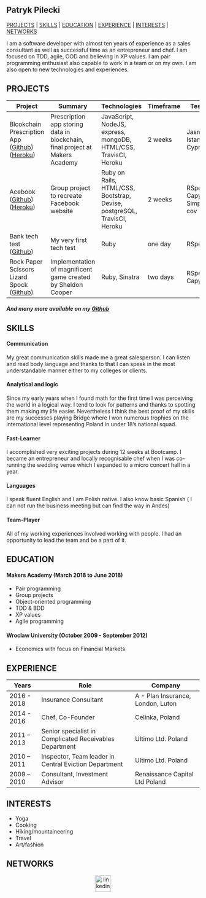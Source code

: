 ## Patryk Pilecki

[PROJECTS](#projects) | [SKILLS](#skills) | [EDUCATION](#education) | [EXPERIENCE](#experience) | [INTERESTS](#interests) | [NETWORKS](#networks)

I am a software developer with almost ten years of experience as a sales consultant as well as successful time as an entrepreneur and chef. I am focused on TDD, agile, OOD and believing in XP values. I am pair programming enthusiast also capable to work in a team or on my own. I am also open to new technologies and experiences.

## PROJECTS

| Project       | Summary       | Technologies  | Timeframe | Testing |
| ------------- |---------------| --------------|-----------|---------|
| Blcokchain Prescription App ([Github](https://github.com/Daniel57910/blockchain_project)) ([Heroku](https://secure-everglades-20518.herokuapp.com/))| Prescription app storing data in blockchain, final project at Makers Academy | JavaScript, NodeJS, express, mongoDB, HTML/CSS, TravisCI, Heroku | 2 weeks | Jasmine, Istanbul, Cypress |
| Acebook ([Github](https://github.com/Pil3q/acebook-byte-2)) ([Heroku](https://acebook-project.herokuapp.com/))| Group project to recreate Facebook website | Ruby on Rails, HTML/CSS, Bootstrap, Devise, postgreSQL, TravisCI, Heroku | 2 weeks | RSpec, Capybara, Simple-cov |
| Bank tech test ([Github](https://github.com/Pil3q/bank_tech_test)) | My very first tech test | Ruby | one day |RSpec |
| Rock Paper Scissors Lizard Spock ([Github](https://github.com/Pil3q/rps-challenge)) | Implementation of magnificent game created by Sheldon Cooper| Ruby, Sinatra | two days | RSpec, Capybara |

##### And many more available on my [Github](https://github.com/Pil3q?tab=repositories)

## SKILLS

#### Communication

My great communication skills made me a great salesperson. I can listen and read body language and thanks to that I can speak in the most understandable manner either to my colleges or clients.

#### Analytical and logic

Since my early years when I found math for the first time I was perceiving the world in a logical way. I tend to look for patterns and thanks to spotting them making my life easier. Nevertheless I think the best proof of my skills are my successes playing Bridge where I won numerous trophies on the international level representing Poland in under 18’s national squad.

#### Fast-Learner

I accomplished very exciting projects during 12 weeks at Bootcamp. I became an entrepreneur and locally recognisable chef when I was co-running the wedding venue which I expanded to a micro concert hall in a year.

#### Languages

I speak fluent English and I am Polish native. I also know basic Spanish ( I can not run the business meeting but can find the way in Andes)

#### Team-Player

All of my working experiences involved working with people. I had an opportunity to lead the team and be a part of it.

## EDUCATION

#### Makers Academy (March 2018 to June 2018)

- Pair programming
- Group projects
- Object-oriented programming
- TDD & BDD
- XP values
- Agile programming

#### Wroclaw University (October 2009 - September 2012)

- Economics with focus on Financial Markets

## EXPERIENCE

| Years | Role | Company |
|------ |------------------------------|-------------|
|2016 - 2018 | Insurance Consultant | A - Plan Insurance, London, Luton
|2014 - 2016 | Chef, Co-Founder | Celinka, Poland
|2011 – 2013| Senior specialist in Complicated Receivables Department | Ultimo Ltd. Poland|
|2010 – 2011| Inspector, Team leader in Central Eviction Department | Ultimo Ltd. Poland
|2009 – 2010| Consultant, Investment Advisor |Renaissance Capital Ltd Poland|

## INTERESTS

- Yoga
- Cooking
- Hiking/mountaineering
- Travel
- Art/fashion

## NETWORKS

<p align="center">

<a href="https://www.linkedin.com/in/patryk-pilecki-a21841165/">
<img src="https://www.iconfinder.com/data/icons/free-social-icons/67/linkedin_circle_color-512.png" alt="linkedin" hspace="50" height="42" width="42"></a>

</p>
